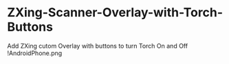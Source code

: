 # ZXing-Scanner-Overlay-with-Torch-Buttons
Add ZXing cutom Overlay with buttons to turn Torch On and Off
!AndroidPhone.png
